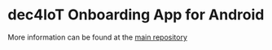 # dec4IoT Onboarding App for Android
More information can be found at the [main repository](https://github.com/dec112/sensors_iot)

